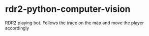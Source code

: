 # rdr2-python-computer-vision
RDR2 playing bot. Follows the trace on the map and move the player accordingly
